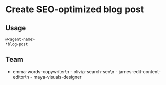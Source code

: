 # Create SEO-optimized blog post

## Usage
```
@<agent-name>
*blog-post
```

## Team
  - emma-words-copywriter\n  - olivia-search-seo\n  - james-edit-content-editor\n  - maya-visuals-designer
